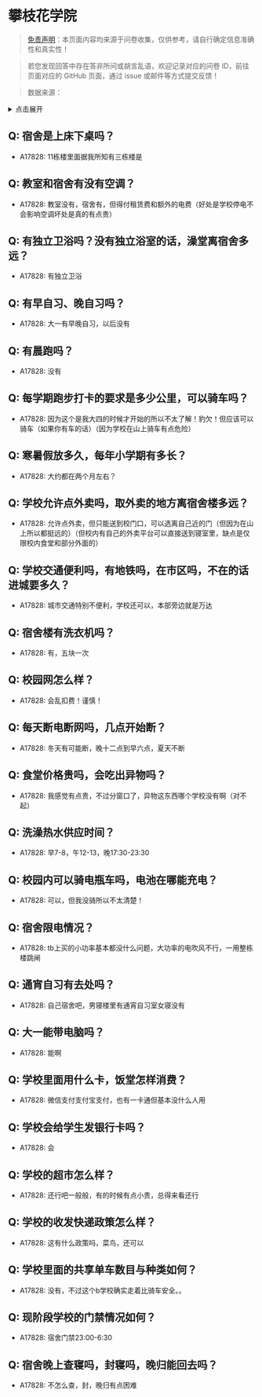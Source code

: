 # 攀枝花学院

> [免责声明](https://colleges.chat/#_3)：本页面内容均来源于问卷收集，仅供参考，请自行确定信息准确性和真实性！

> 若您发现回答中存在答非所问或胡言乱语，欢迎记录对应的问卷 ID，前往页面对应的 GitHub 页面，通过 issue 或邮件等方式提交反馈！

> 数据来源：

<details><summary>点击展开</summary>
<ul>
<li>A17828: 匿名 (2023 年 06 月)</li>
</ul>
</details>

## Q: 宿舍是上床下桌吗？

- A17828: 11栋楼里面据我所知有三栋楼是

## Q: 教室和宿舍有没有空调？

- A17828: 教室没有，宿舍有，但得付租赁费和额外的电费（好处是学校停电不会影响空调坏处是真的有点贵）

## Q: 有独立卫浴吗？没有独立浴室的话，澡堂离宿舍多远？

- A17828: 有独立卫浴

## Q: 有早自习、晚自习吗？

- A17828: 大一有早晚自习，以后没有

## Q: 有晨跑吗？

- A17828: 没有

## Q: 每学期跑步打卡的要求是多少公里，可以骑车吗？

- A17828: 因为这个是我大四的时候才开始的所以不太了解！豹欠！但应该可以骑车（如果你有车的话）（因为学校在山上骑车有点危险）

## Q: 寒暑假放多久，每年小学期有多长？

- A17828: 大约都在两个月左右？

## Q: 学校允许点外卖吗，取外卖的地方离宿舍楼多远？

- A17828: 允许点外卖，但只能送到校门口，可以选离自己近的门（但因为在山上所以都挺远的）（但校内有自己的外卖平台可以直接送到寝室里，缺点是仅限校内食堂和部分外面的）

## Q: 学校交通便利吗，有地铁吗，在市区吗，不在的话进城要多久？

- A17828: 城市交通特别不便利，学校还可以，本部旁边就是万达

## Q: 宿舍楼有洗衣机吗？

- A17828: 有，五块一次

## Q: 校园网怎么样？

- A17828: 会乱扣费！谨慎！

## Q: 每天断电断网吗，几点开始断？

- A17828: 冬天有可能断，晚十二点到早六点，夏天不断

## Q: 食堂价格贵吗，会吃出异物吗？

- A17828: 我感觉有点贵，不过分窗口了，异物这东西哪个学校没有啊（对不起）

## Q: 洗澡热水供应时间？

- A17828: 早7-8，午12-13，晚17:30-23:30

## Q: 校园内可以骑电瓶车吗，电池在哪能充电？

- A17828: 可以，但我没骑所以不太清楚！

## Q: 宿舍限电情况？

- A17828: tb上买的小功率基本都没什么问题，大功率的电吹风不行，一用整栋楼跳闸

## Q: 通宵自习有去处吗？

- A17828: 自己宿舍吧，男寝楼里有通宵自习室女寝没有

## Q: 大一能带电脑吗？

- A17828: 能啊

## Q: 学校里面用什么卡，饭堂怎样消费？

- A17828: 微信支付支付宝支付，也有一卡通但基本没什么人用

## Q: 学校会给学生发银行卡吗？

- A17828: 会

## Q: 学校的超市怎么样？

- A17828: 还行吧一般般，有的时候有点小贵，总得来看还行

## Q: 学校的收发快递政策怎么样？

- A17828: 这有什么政策吗，菜鸟，还可以

## Q: 学校里面的共享单车数目与种类如何？

- A17828: 没有，不过这个b学校确实走着比骑车安全。。

## Q: 现阶段学校的门禁情况如何？

- A17828: 宿舍门禁23:00-6:30

## Q: 宿舍晚上查寝吗，封寝吗，晚归能回去吗？

- A17828: 不怎么查，封，晚归有点困难

